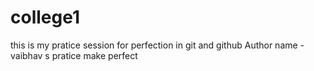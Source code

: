 # college1
this is my pratice session for perfection in git and github
Author name -vaibhav s 
pratice make perfect
